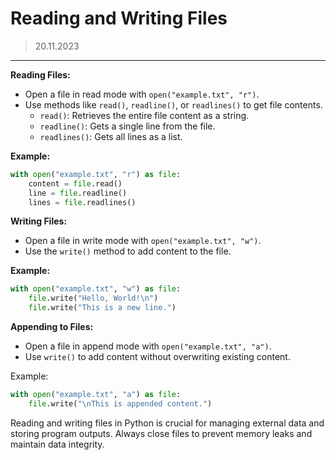 # Reading and Writing Files
> 20.11.2023
---

**Reading Files:**
- Open a file in read mode with `open("example.txt", "r")`.
- Use methods like `read()`, `readline()`, or `readlines()` to get file contents.
  - `read()`: Retrieves the entire file content as a string.
  - `readline()`: Gets a single line from the file.
  - `readlines()`: Gets all lines as a list.

**Example:**
```python
with open("example.txt", "r") as file:
    content = file.read()
    line = file.readline()
    lines = file.readlines()
```

**Writing Files:**
- Open a file in write mode with `open("example.txt", "w")`.
- Use the `write()` method to add content to the file.

**Example:**
```python
with open("example.txt", "w") as file:
    file.write("Hello, World!\n")
    file.write("This is a new line.")
```

**Appending to Files:**
- Open a file in append mode with `open("example.txt", "a")`.
- Use `write()` to add content without overwriting existing content.

Example:
```python
with open("example.txt", "a") as file:
    file.write("\nThis is appended content.")
```

Reading and writing files in Python is crucial for managing external data and storing program outputs. Always close files to prevent memory leaks and maintain data integrity.